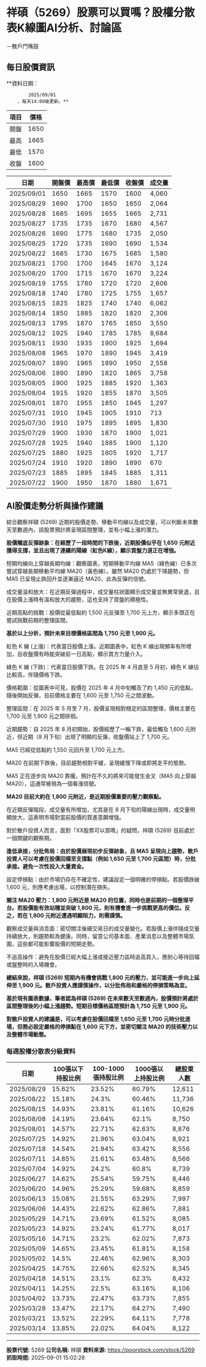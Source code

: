 # 祥碩（5269）股票可以買嗎？股權分散表K線圖AI分析、討論區
－散戶鬥嘴鼓

## 每日股價資訊

**資料日期：
        
            2025/09/01
        ，每天14:00後更新。**

| 項目 | 價格 |
|------|------|
| 開盤 | 1650 |
| 最高 | 1665 |
| 最低 | 1570 |
| 收盤 | 1600 |

| 日期 | 開盤價 | 最高價 | 最低價 | 收盤價 | 成交量 |
|------|--------|--------|--------|--------|--------|
| 2025/09/01 | 1650 | 1665 | 1570 | 1600 | 4,060 |
| 2025/08/29 | 1690 | 1700 | 1650 | 1650 | 2,064 |
| 2025/08/28 | 1685 | 1695 | 1655 | 1665 | 2,731 |
| 2025/08/27 | 1735 | 1735 | 1670 | 1680 | 4,567 |
| 2025/08/26 | 1690 | 1775 | 1680 | 1735 | 2,050 |
| 2025/08/25 | 1720 | 1735 | 1690 | 1690 | 1,534 |
| 2025/08/22 | 1685 | 1730 | 1675 | 1685 | 1,580 |
| 2025/08/21 | 1700 | 1700 | 1645 | 1670 | 3,124 |
| 2025/08/20 | 1700 | 1715 | 1670 | 1670 | 3,224 |
| 2025/08/19 | 1755 | 1780 | 1720 | 1720 | 2,606 |
| 2025/08/18 | 1740 | 1780 | 1725 | 1755 | 1,657 |
| 2025/08/15 | 1825 | 1825 | 1740 | 1740 | 6,062 |
| 2025/08/14 | 1850 | 1885 | 1820 | 1820 | 2,306 |
| 2025/08/13 | 1795 | 1870 | 1765 | 1850 | 3,550 |
| 2025/08/12 | 1925 | 1940 | 1785 | 1785 | 8,684 |
| 2025/08/11 | 1930 | 1935 | 1900 | 1925 | 1,694 |
| 2025/08/08 | 1965 | 1970 | 1890 | 1945 | 3,419 |
| 2025/08/07 | 1890 | 1965 | 1890 | 1950 | 2,558 |
| 2025/08/06 | 1890 | 1890 | 1820 | 1865 | 3,758 |
| 2025/08/05 | 1900 | 1925 | 1885 | 1920 | 1,363 |
| 2025/08/04 | 1915 | 1920 | 1855 | 1870 | 3,505 |
| 2025/08/01 | 1870 | 1955 | 1850 | 1945 | 1,297 |
| 2025/07/31 | 1910 | 1945 | 1905 | 1910 | 713 |
| 2025/07/30 | 1910 | 1975 | 1895 | 1895 | 1,830 |
| 2025/07/29 | 1900 | 1930 | 1870 | 1900 | 1,021 |
| 2025/07/28 | 1925 | 1940 | 1885 | 1900 | 1,120 |
| 2025/07/25 | 1880 | 1925 | 1805 | 1920 | 1,717 |
| 2025/07/24 | 1910 | 1920 | 1890 | 1890 | 670 |
| 2025/07/23 | 1885 | 1895 | 1845 | 1885 | 1,311 |
| 2025/07/22 | 1900 | 1950 | 1870 | 1880 | 1,671 |

## AI股價走勢分析與操作建議

綜合觀察祥碩 (5269) 近期的股價走勢、移動平均線以及成交量，可以判斷未來數天至數週內，該股票預計將呈現區間整理，並有小幅上漲的潛力。

**股價觸底反彈跡象：在經歷了一段時間的下跌後，近期股價似乎在 1,650 元附近獲得支撐，並且出現了連續的陽線（紅色K線），顯示買盤力道正在增強。**

短期均線向上穿越長期均線：觀察圖表，短期移動平均線 MA5（綠色線）已多次嘗試穿越長期移動平均線 MA20（黃色線）。雖然 MA20 仍處於下降趨勢，但 MA5 已呈現止跌回升並逐漸逼近 MA20，此為反彈的信號。

成交量溫和放大：在近期反彈過程中，成交量柱狀圖顯示成交量並無異常衰退，且在股價上漲時有溫和放大的趨勢，這也支持了買盤的積極性。

近期高點的挑戰：股價從最低點約 1,500 元反彈至 1,700 元上方，顯示多頭正在嘗試挑戰前期的整理區間。

**基於以上分析，預計未來目標價格區間為 1,750 元至 1,900 元。**

紅色 K 線 (上漲)：代表當日股價上漲。近期圖表中，紅色 K 線出現頻率有所增加，且收盤價有時能突破前一日高點，顯示買方力量介入。

綠色 K 線 (下跌)：代表當日股價下跌。在 2025 年 4 月底至 5 月初，綠色 K 線佔比較高，伴隨價格下跌。

價格範圍：從圖表中可見，股價在 2025 年 4 月中旬觸及了約 1,450 元的低點，隨後開始反彈，目前價格主要在 1,600 元至 1,750 元之間波動。

整理區間：在 2025 年 5 月至 7 月，股價呈現相對穩定的區間整理，價格主要在 1,700 元至 1,900 元之間徘徊。

近期趨勢：自 2025 年 8 月初開始，股價經歷了一輪下跌，最低觸及 1,600 元附近，但近期（8 月下旬）出現了明顯的反彈，收盤價站上了 1,700 元。

MA5 已經從低點約 1,550 元回升至 1,700 元上方。

MA20 在前期下跌後，目前趨勢相對平緩，呈現緩慢下降或即將走平的態勢。

MA5 正在逐步向 MA20 靠攏，預計在不久的將來可能發生金叉（MA5 向上穿越 MA20），這通常被視為一個看漲信號。

**MA20 目前大約在 1,800 元附近，是近期股價重要的壓力觀察點。**

在近期反彈階段，成交量有所增加，尤其是在 8 月下旬的陽線出現時，成交量明顯放大，這表明市場對當前股價的買進意願增強。

對於散戶投資人而言，面對「XX股票可以買嗎」的疑問，祥碩 (5269) 目前處於一個關鍵的觀察期。

**逢低承接，分批佈局：由於股價展現初步反彈跡象，且 MA5 呈現向上趨勢，散戶投資人可以考慮在股價回檔至支撐點（例如 1,650 元至 1,700 元區間）時，分批承接。避免一次性投入大量資金。**

設定停損點：由於市場仍存在不確定性，建議設定一個明確的停損點。若股價跌破 1,600 元，則應考慮出場，以控制潛在損失。

**關注 MA20 壓力：1,800 元附近是 MA20 的位置，同時也是前期的一個整理平台。若股價能有效站穩並突破 1,800 元，則有機會進一步挑戰更高的價位。反之，若在 1,800 元附近遭遇明顯阻力，則需謹慎。**

觀察成交量與消息面：密切關注後續交易日的成交量變化。若股價上漲伴隨成交量持續放大，則趨勢較為健康。同時，留意公司基本面、產業消息以及整體市場氛圍，這些都可能影響股價的短期走勢。

不追高操作：避免在股價已經大幅上漲或接近壓力區時追高買入，應耐心等待回檔或盤整時的入場機會。

**總結來說，祥碩 (5269) 短期內有機會挑戰 1,800 元的壓力，並可能進一步向上延伸至 1,900 元。散戶投資人應謹慎操作，以分批佈局和嚴格的停損策略為宜。**

**基於現有圖表數據，筆者認為祥碩 (5269) 在未來數天至數週內，股價預計將處於區間整理後的小幅上漲趨勢。短期目標價格區間預計為 1,750 元至 1,900 元。**

**對散戶投資人的建議是，可以考慮在股價回檔至 1,650 元至 1,700 元時分批進場，但務必設定嚴格的停損點在 1,600 元下方，並密切關注 MA20 的技術壓力以及整體市場動態。**

### 每週股權分散表分級資料

| 日期 | 100張以下持股比例 | 100-1000張持股比例 | 1000張以上持股比例 | 總股東人數 |
|------|-------------------|--------------------|--------------------|----------|
| 2025/08/29 | 15.62% | 23.52% | 60.79% | 12,611 |
| 2025/08/22 | 15.18% | 24.3% | 60.46% | 11,736 |
| 2025/08/15 | 14.93% | 23.81% | 61.16% | 10,626 |
| 2025/08/08 | 14.19% | 23.64% | 62.1% | 8,750 |
| 2025/08/01 | 14.57% | 22.71% | 62.63% | 8,876 |
| 2025/07/25 | 14.92% | 21.96% | 63.04% | 8,921 |
| 2025/07/18 | 14.54% | 21.94% | 63.42% | 8,556 |
| 2025/07/11 | 14.85% | 21.61% | 63.48% | 8,566 |
| 2025/07/04 | 14.92% | 24.2% | 60.8% | 8,739 |
| 2025/06/27 | 14.62% | 25.54% | 59.75% | 8,446 |
| 2025/06/20 | 14.96% | 25.29% | 59.68% | 8,859 |
| 2025/06/13 | 15.08% | 21.55% | 63.29% | 7,997 |
| 2025/06/06 | 14.43% | 22.62% | 62.86% | 7,881 |
| 2025/05/29 | 14.71% | 23.69% | 61.52% | 8,085 |
| 2025/05/23 | 14.92% | 23.24% | 61.77% | 8,017 |
| 2025/05/16 | 14.71% | 23.2% | 62.02% | 7,873 |
| 2025/05/09 | 14.65% | 23.45% | 61.81% | 8,158 |
| 2025/05/02 | 14.5% | 22.46% | 62.96% | 8,303 |
| 2025/04/25 | 14.75% | 22.66% | 62.52% | 8,345 |
| 2025/04/18 | 14.51% | 23.1% | 62.3% | 8,432 |
| 2025/04/11 | 14.25% | 22.5% | 63.16% | 8,106 |
| 2025/04/02 | 13.73% | 22.47% | 63.73% | 7,855 |
| 2025/03/28 | 13.47% | 22.17% | 64.27% | 7,490 |
| 2025/03/21 | 13.52% | 22.29% | 64.11% | 7,778 |
| 2025/03/14 | 13.85% | 22.02% | 64.04% | 8,122 |

---

**股票代號:** 5269
**公司名稱:** 祥碩
**資料來源:** https://poorstock.com/stock/5269
**抓取時間:** 2025-09-01 15:02:28